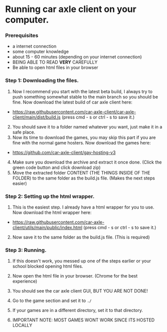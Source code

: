 # Running car axle client on your computer.

### Prerequisites

-   a internet connection
-   some computer knowledge
-   about 15 - 60 minutes (depending on your internet connection)
-   BEING ABLE TO READ **VERY** CAREFULLY
-   Be able to open html files in your browser

### Step 1: Downloading the files.

1. Now I recommend you start with the latest beta build, I always try to push something somewhat stable to the main branch so you should be fine. Now download the latest build of car axle client here:

-   https://raw.githubusercontent.com/car-axle-client/car-axle-client/main/dist/build.js (press cmd - s or ctrl - s to save it.)

2. You should save it to a folder named whatever you want, just make it in a safe place.
3. Now its time to download the games, you may skip this part if you are fine with the normal game hosters. Now download the games here:

-   https://github.com/car-axle-client/gay-hosting-v3

4. Make sure you download the archive and extract it once done. (Click the green code button and click download zip)
5. Move the extracted folder CONTENT (THE THINGS INSIDE OF THE FOLDER) to the same folder as the build.js file. (Makes the next steps easier)

### Step 2: Setting up the html wrapper.

1. This is the easiest step. I already have a html wrapper for you to use. Now download the html wrapper here:

-   https://raw.githubusercontent.com/car-axle-client/utils/main/public/index.html (press cmd - s or ctrl - s to save it.)

2. Now save it to the same folder as the build.js file. (This is required)

### Step 3: Running.

1. If this doesn't work, you messed up one of the steps earlier or your school blocked opening html files.
2. Now open the html file in your browser. (Chrome for the best experience)
3. You should see the car axle client GUI, BUT YOU ARE NOT DONE!
4. Go to the game section and set it to `./`
5. If your games are in a different directory, set it to that directory.

6. IMPORTANT NOTE: MOST GAMES WONT WORK SINCE ITS HOSTED LOCALLY
